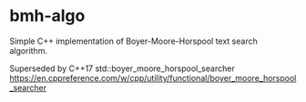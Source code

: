 # bmh-algo
Simple C++ implementation of Boyer-Moore-Horspool text search algorithm.

Superseded by C++17 std::boyer_moore_horspool_searcher
https://en.cppreference.com/w/cpp/utility/functional/boyer_moore_horspool_searcher
